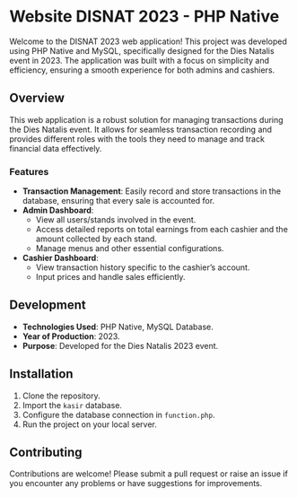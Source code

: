 # Website DISNAT 2023 - PHP Native

Welcome to the DISNAT 2023 web application! This project was developed using PHP Native and MySQL, specifically designed for the Dies Natalis event in 2023. The application was built with a focus on simplicity and efficiency, ensuring a smooth experience for both admins and cashiers.

## Overview

This web application is a robust solution for managing transactions during the Dies Natalis event. It allows for seamless transaction recording and provides different roles with the tools they need to manage and track financial data effectively.

### Features

- **Transaction Management**: Easily record and store transactions in the database, ensuring that every sale is accounted for.
- **Admin Dashboard**:
  - View all users/stands involved in the event.
  - Access detailed reports on total earnings from each cashier and the amount collected by each stand.
  - Manage menus and other essential configurations.
- **Cashier Dashboard**:
  - View transaction history specific to the cashier’s account.
  - Input prices and handle sales efficiently.

## Development

- **Technologies Used**: PHP Native, MySQL Database.
- **Year of Production**: 2023.
- **Purpose**: Developed for the Dies Natalis 2023 event.

## Installation

1. Clone the repository.
2. Import the `kasir` database.
3. Configure the database connection in `function.php`.
4. Run the project on your local server.

## Contributing

Contributions are welcome! Please submit a pull request or raise an issue if you encounter any problems or have suggestions for improvements.

